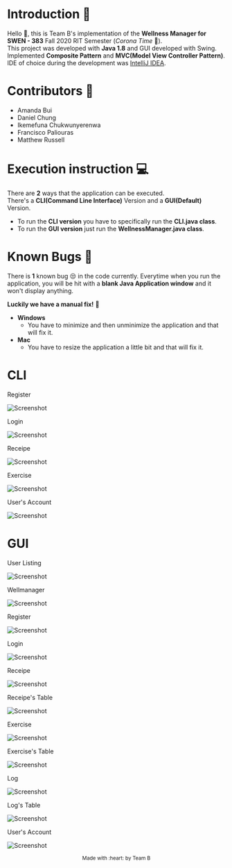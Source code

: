 # Introduction :wave:
  Hello :wave:, this is Team B's implementation of the **Wellness Manager for SWEN - 383** Fall 2020 RIT Semester (_Corona Time_ :microbe:). <br/> This project was developed with **Java 1.8** and GUI developed with Swing. Implemented **Composite Pattern** and **MVC(Model View Controller Pattern)**. <br/> IDE of choice during the development was [IntelliJ IDEA](https://www.jetbrains.com/idea/).
  
# Contributors :star_struck:
  - Amanda Bui
  - Daniel Chung
  - Ikemefuna Chukwunyerenwa
  - Francisco Paliouras
  - Matthew Russell

# Execution instruction :computer:
  There are **2** ways that the application can be executed. <br/> There's a **CLI(Command Line Interface)** Version and a **GUI(Default)** Version.
  - To run the **CLI version** you have to specifically run the **CLI.java class**.
  - To run the **GUI version** just run the **WellnessManager.java class**.

# Known Bugs :mosquito:
 There is **1** known bug :unamused: in the code currently. Everytime when you run the application, you will be hit with a **blank Java Application window** and it won't display anything. <br/>
 
**Luckily we have a manual fix!** :wrench:
  - **Windows**
    - You have to minimize and then unminimize the application and that will fix it. 
  - **Mac**
    - You have to resize the application a little bit and that will fix it. 
    


# CLI
Register

![Screenshot](https://github.com/ijc3093/SWEN-Wellness-Manager-Java/blob/master/images/CLI/register.png)
    
Login

![Screenshot](https://github.com/ijc3093/SWEN-Wellness-Manager-Java/blob/master/images/CLI/login.png)



Receipe

![Screenshot](https://github.com/ijc3093/SWEN-Wellness-Manager-Java/blob/master/images/CLI/receipe.png)


Exercise

![Screenshot](https://github.com/ijc3093/SWEN-Wellness-Manager-Java/blob/master/images/CLI/exercise.png)


User's Account

![Screenshot](https://github.com/ijc3093/SWEN-Wellness-Manager-Java/blob/master/images/CLI/userAccount.png)



# GUI
User Listing

![Screenshot](https://github.com/ijc3093/SWEN-Wellness-Manager-Java/blob/master/images/VIEW/welcome.png)


Wellmanager

![Screenshot](https://github.com/ijc3093/SWEN-Wellness-Manager-Java/blob/master/images/VIEW/wellmanager.png)


Register

![Screenshot](https://github.com/ijc3093/SWEN-Wellness-Manager-Java/blob/master/images/VIEW/register.png)


Login

![Screenshot](https://github.com/ijc3093/SWEN-Wellness-Manager-Java/blob/master/images/VIEW/login.png)

Receipe

![Screenshot](https://github.com/ijc3093/SWEN-Wellness-Manager-Java/blob/master/images/VIEW/receipe.png)


Receipe's Table

![Screenshot](https://github.com/ijc3093/SWEN-Wellness-Manager-Java/blob/master/images/VIEW/receipetable.png)


Exercise

![Screenshot](https://github.com/ijc3093/SWEN-Wellness-Manager-Java/blob/master/images/VIEW/exercise.png)


Exercise's Table

![Screenshot](https://github.com/ijc3093/SWEN-Wellness-Manager-Java/blob/master/images/VIEW/exercisetable.png)


Log

![Screenshot](https://github.com/ijc3093/SWEN-Wellness-Manager-Java/blob/master/images/VIEW/log.png)


Log's Table

![Screenshot](https://github.com/ijc3093/SWEN-Wellness-Manager-Java/blob/master/images/VIEW/logtable.png)


User's Account

![Screenshot](https://github.com/ijc3093/SWEN-Wellness-Manager-Java/blob/master/images/VIEW/userAccount.png)
    
<p align=center><sub>Made with :heart: by Team B</sub></p>
